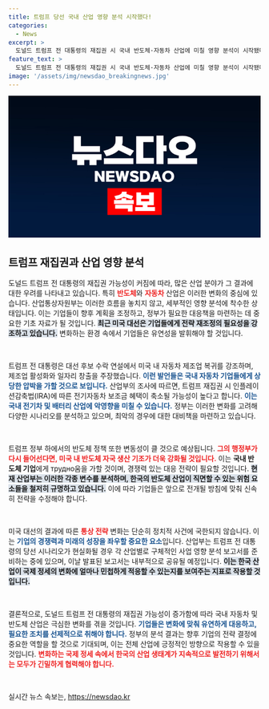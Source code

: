 ```yaml
---
title: 트럼프 당선 국내 산업 영향 분석 시작했다!
categories:
  - News
excerpt: >
  도널드 트럼프 전 대통령의 재집권 시 국내 반도체·자동차 산업에 미칠 영향 분석이 시작됐다. 산업부는 IRA 축소와 자국 생산 강화로 인한 우려를 배제하지 않고 최악의 시나리오를 검토 중이다.
feature_text: >
  도널드 트럼프 전 대통령의 재집권 시 국내 반도체·자동차 산업에 미칠 영향 분석이 시작됐다. 산업부는 IRA 축소와 자국 생산 강화로 인한 우려를 배제하지 않고 최악의 시나리오를 검토 중이다.
image: '/assets/img/newsdao_breakingnews.jpg'
---
```


<p><img src="/assets/img/newsdao_breakingnews.jpg" alt="implanttips 속보" /></p>

<h2 data-ke-size="size26">트럼프 재집권과 산업 영향 분석</h2>

<p data-ke-size="size16">도널드 트럼프 전 대통령의 재집권 가능성이 커짐에 따라, 많은 산업 분야가 그 결과에 대한 우려를 나타내고 있습니다. 특히 <b><span style="color: #ee2323;">반도체</span></b>와 <b><span style="color: #ee2323;">자동차</span></b> 산업은 이러한 변화의 중심에 있습니다. 산업통상자원부는 이러한 흐름을 놓치지 않고, 세부적인 영향 분석에 착수한 상태입니다. 이는 기업들이 향후 계획을 조정하고, 정부가 필요한 대응책을 마련하는 데 중요한 기초 자료가 될 것입니다. <b><span style="background-color: #21538527;">최근 미국 대선은 기업들에게 전략 재조정의 필요성을 강조하고 있습니다.</span></b> 변화하는 환경 속에서 기업들은 유연성을 발휘해야 할 것입니다.</p>

<p data-ke-size="size16">&nbsp;</p>

<p>트럼프 전 대통령은 대선 후보 수락 연설에서 미국 내 자동차 제조업 복귀를 강조하며, 제조업 활성화와 일자리 창출을 주장했습니다. <b><span style="color: #1a5490;">이런 발언들은 국내 자동차 기업들에게 상당한 압박을 가할 것으로 보입니다.</span></b> 산업부의 조사에 따르면, 트럼프 재집권 시 인플레이션감축법(IRA)에 따른 전기자동차 보조금 혜택이 축소될 가능성이 높다고 합니다. <b><span style="color: #1a5490;">이는 국내 전기차 및 배터리 산업에 악영향을 미칠 수 있습니다.</span></b> 정부는 이러한 변화를 고려해 다양한 시나리오를 분석하고 있으며, 최악의 경우에 대한 대비책을 마련하고 있습니다.</p>

<p data-ke-size="size16">&nbsp;</p>

<p>트럼프 정부 하에서의 반도체 정책 또한 변동성이 클 것으로 예상됩니다. <b><span style="color: #ee2323;">그의 행정부가 다시 들어선다면, 미국 내 반도체 자국 생산 기조가 더욱 강화될 것입니다.</span></b> 이는 <b>국내 반도체 기업</b>에게 трудно움을 가할 것이며, 경쟁력 있는 대응 전략이 필요할 것입니다. <b><span style="background-color: #21538527;">현재 산업부는 이러한 각종 변수를 분석하며, 한국의 반도체 산업이 직면할 수 있는 위험 요소들을 철저히 규명하고 있습니다.</span></b> 이에 따라 기업들은 앞으로 전개될 방침에 맞춰 신속히 전략을 수정해야 합니다.</p>

<p data-ke-size="size16">&nbsp;</p>

<p>미국 대선의 결과에 따른 <b><span style="color: #ee2323;">통상 전략</span></b> 변화는 단순히 정치적 사건에 국한되지 않습니다. 이는 <b><span style="color: #1a5490;">기업의 경쟁력과 미래의 성장을 좌우할 중요한 요소</span></b>입니다. 산업부는 트럼프 전 대통령의 당선 시나리오가 현실화될 경우 각 산업별로 구체적인 사업 영향 분석 보고서를 준비하는 중에 있으며, 이날 발표된 보고서는 내부적으로 공유될 예정입니다. <b><span style="background-color: #21538527;">이는 한국 산업이 국제 정세의 변화에 얼마나 민첩하게 적응할 수 있는지를 보여주는 지표로 작용할 것입니다.</span></b></p>

<p data-ke-size="size16">&nbsp;</p>

<p>결론적으로, 도널드 트럼프 전 대통령의 재집권 가능성이 증가함에 따라 국내 자동차 및 반도체 산업은 극심한 변화를 겪을 것입니다. <b><span style="color: #1a5490;">기업들은 변화에 맞춰 유연하게 대응하고, 필요한 조치를 선제적으로 취해야 합니다.</span></b> 정부의 분석 결과는 향후 기업의 전략 결정에 중요한 역할을 할 것으로 기대되며, 이는 전체 산업에 긍정적인 방향으로 작용할 수 있을 것입니다. <b><span style="color: #ee2323;">변화하는 국제 정세 속에서 한국의 산업 생태계가 지속적으로 발전하기 위해서는 모두가 긴밀하게 협력해야 합니다.</span></b></p>

<p data-ke-size="size16">&nbsp;</p>
실시간 뉴스 속보는, <a href="https://newsdao.kr" rel="dofollow">https://newsdao.kr</a>


